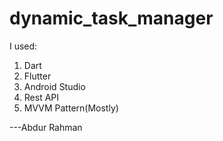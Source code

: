 # dynamic_task_manager

I used:
01. Dart
02. Flutter
03. Android Studio
04. Rest API
05. MVVM Pattern(Mostly)

---Abdur Rahman

